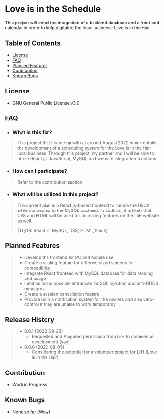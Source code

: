 
# Love is in the Schedule

This project will entail the integration of a backend database and a front end calendar in order to help digitalize the local business: Love is in the Hair.

## Table of Contents

  * [License](#license)
  * [FAQ](#FAQ)
  * [Planned Features](#planned-features)
  * [Contribution](#Contribution)
  * [Known Bugs](#known-bugs)

## License
* GNU General Public License v3.0

## FAQ

* ### What is this for?

> This project that I came up with at around August 2022 which entails the development of a scheduling system for the Love is in the Hair local business. Through this project, my partner and I will be able to utilize React.js, JavaScript, MySQL and website integration functions. 

* ### How can I participate?

> Refer to the contribution section.

* ### What will be utilized in this project?

> The current plan is a React.js-based frontend to handle the UI/UX while connected to the MySQL backend. In addition, it is likely that CSS and HTML will be used for animating features on the LiiH website as well.
>
> (TL;DR: React.js, MySQL, CSS, HTML, Slack)
## Planned Features

> * Develop the frontend for PC and Mobile use
> * Create a scaling feature for different sized screens for compatibility
> * Integrate React frontend with MySQL database for data reading and usage
> * Limit as many possible entrances for SQL injection and anti-DDOS measures
> * Create a session cancellation feature
> * Provide both a notification system for the owners and also veto-control if they are unable to work temporarily

## Release History
> * 0.0.1 (2022-09-23)
>   * Requested and Acquired permission from LiiH to commence development (yay!)
> * 0.0.0 (2022-08-05)
>   * Considering the potential for a volunteer project for LiiH (Love is in the Hair)

## Contribution

* Work in Progress

## Known Bugs

* None so far (Wow)
